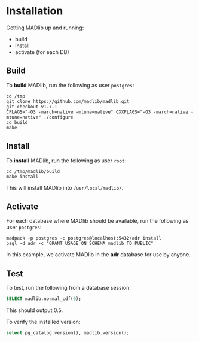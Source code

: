 
# Installation

Getting MADlib up and running:

* build
* install
* activate (for each DB)

## Build

To **build** MADlib, run the following as user `postgres`:

```console
cd /tmp
git clone https://github.com/madlib/madlib.git
git checkout v1.7.1
CFLAGS="-O3 -march=native -mtune=native" CXXFLAGS="-O3 -march=native -mtune=native" ./configure
cd build
make
```

## Install

To **install** MADlib, run the following as user `root`:

```console
cd /tmp/madlib/build
make install
```
This will install MADlib into `/usr/local/madlib/`.

## Activate

For each database where MADlib should be available, run the following as user `postgres`:

```console
madpack -p postgres -c postgres@localhost:5432/adr install
psql -d adr -c "GRANT USAGE ON SCHEMA madlib TO PUBLIC"
```

In this example, we activate MADlib in the **adr** database for use by anyone.

## Test

To test, run the following from a database session:

```sql
SELECT madlib.normal_cdf(0);
```

This should output 0.5.

To verify the installed version:

```sql
select pg_catalog.version(), madlib.version();
```
